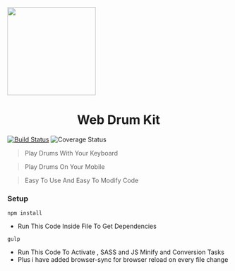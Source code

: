 

<img style="text-align:center" align="center" src="https://www.pinclipart.com/picdir/big/319-3198317_drum-comments-drum-logo-png-clipart.png" height="200" width="200">



<h1 style="text-align:center;">Web Drum Kit</h1>

 [![Build Status](http://img.shields.io/travis/badges/badgerbadgerbadger.svg?style=flat-square)](https://travis-ci.org/badges/badgerbadgerbadger) ![Coverage Status](http://img.shields.io/coveralls/badges/badgerbadgerbadger.svg?style=flat-square)



> Play Drums With Your Keyboard

>  Play Drums On Your Mobile

>  Easy To Use And Easy To Modify Code



<h3>Setup</h3>

```
npm install
```

* Run This Code Inside File To Get Dependencies 

```
gulp
```

- Run This Code To Activate , SASS and JS Minify and Conversion Tasks
- Plus i have added browser-sync for browser reload on every file change 



